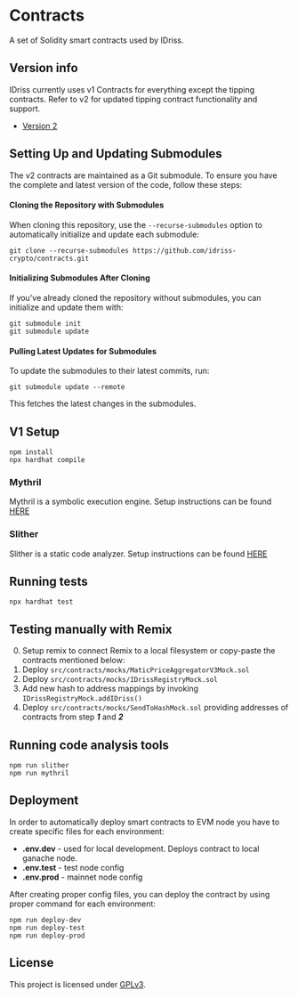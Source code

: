 # Contracts
A set of Solidity smart contracts used by IDriss. 

## Version info
IDriss currently uses v1 Contracts for everything except the tipping contracts. 
Refer to v2 for updated tipping contract functionality and support.

- [Version 2](https://github.com/idriss-crypto/tippingContract)

## Setting Up and Updating Submodules

The v2 contracts are maintained as a Git submodule. 
To ensure you have the complete and latest version of the code, 
follow these steps:

#### Cloning the Repository with Submodules

When cloning this repository, use the `--recurse-submodules` option to 
automatically initialize and update each submodule:
```commandline
git clone --recurse-submodules https://github.com/idriss-crypto/contracts.git
```
#### Initializing Submodules After Cloning
If you've already cloned the repository without submodules, 
you can initialize and update them with:
```commandline
git submodule init
git submodule update
```
#### Pulling Latest Updates for Submodules
To update the submodules to their latest commits, run:
```commandline
git submodule update --remote
```
This fetches the latest changes in the submodules.


## V1 Setup
```
npm install
npx hardhat compile
```

### Mythril
Mythril is a symbolic execution engine. Setup instructions can be found [HERE](https://mythril-classic.readthedocs.io/en/master/installation.html)

### Slither
Slither is a static code analyzer. Setup instructions can be found [HERE](https://github.com/crytic/slither#how-to-install)

## Running tests
```
npx hardhat test
```

## Testing manually with Remix
0. Setup remix to connect Remix to a local filesystem or copy-paste the contracts mentioned below:
1. Deploy ```src/contracts/mocks/MaticPriceAggregatorV3Mock.sol```
1. Deploy ```src/contracts/mocks/IDrissRegistryMock.sol```
3. Add new hash to address mappings by invoking ```IDrissRegistryMock.addIDriss()```
1. Deploy ```src/contracts/mocks/SendToHashMock.sol``` providing addresses of contracts from step ***1*** and ***2***


## Running code analysis tools
```
npm run slither
npm run mythril
```

## Deployment
In order to automatically deploy smart contracts to EVM node you have to create specific files for each environment:
- **.env.dev** - used for local development. Deploys contract to local ganache node.
- **.env.test** - test node config
- **.env.prod** - mainnet node config

After creating proper config files, you can deploy the contract by using proper command for each environment:
```
npm run deploy-dev
npm run deploy-test
npm run deploy-prod
```

## License

This project is licensed under [GPLv3](https://github.com/idriss-crypto/contracts/blob/main/LICENSE).
